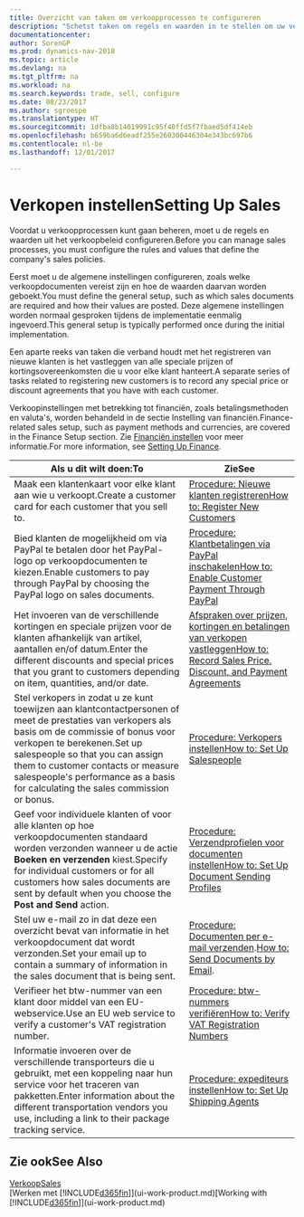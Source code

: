 ```yaml
---
title: Overzicht van taken om verkoopprocessen te configureren
description: "Schetst taken om regels en waarden in te stellen om uw verkoopbeleid en -processen te definiëren."
documentationcenter: 
author: SorenGP
ms.prod: dynamics-nav-2018
ms.topic: article
ms.devlang: na
ms.tgt_pltfrm: na
ms.workload: na
ms.search.keywords: trade, sell, configure
ms.date: 08/23/2017
ms.author: sgroespe
ms.translationtype: HT
ms.sourcegitcommit: 1dfba8b14019991c95f40ffd5f7fbaed5df414eb
ms.openlocfilehash: b659ba6d6eadf255e260300446304e343bc697b6
ms.contentlocale: nl-be
ms.lasthandoff: 12/01/2017

---
```

# <a name="setting-up-sales"></a><span data-ttu-id="a50f4-103">Verkopen instellen</span><span class="sxs-lookup"><span data-stu-id="a50f4-103">Setting Up Sales</span></span>
<span data-ttu-id="a50f4-104">Voordat u verkoopprocessen kunt gaan beheren, moet u de regels en waarden uit het verkoopbeleid configureren.</span><span class="sxs-lookup"><span data-stu-id="a50f4-104">Before you can manage sales processes, you must configure the rules and values that define the company's sales policies.</span></span>

<span data-ttu-id="a50f4-105">Eerst moet u de algemene instellingen configureren, zoals welke verkoopdocumenten vereist zijn en hoe de waarden daarvan worden geboekt.</span><span class="sxs-lookup"><span data-stu-id="a50f4-105">You must define the general setup, such as which sales documents are required and how their values are posted.</span></span> <span data-ttu-id="a50f4-106">Deze algemene instellingen worden normaal gesproken tijdens de implementatie eenmalig ingevoerd.</span><span class="sxs-lookup"><span data-stu-id="a50f4-106">This general setup is typically performed once during the initial implementation.</span></span>

<span data-ttu-id="a50f4-107">Een aparte reeks van taken die verband houdt met het registreren van nieuwe klanten is het vastleggen van alle speciale prijzen of kortingsovereenkomsten die u voor elke klant hanteert.</span><span class="sxs-lookup"><span data-stu-id="a50f4-107">A separate series of tasks related to registering new customers is to record any special price or discount agreements that you have with each customer.</span></span>

<span data-ttu-id="a50f4-108">Verkoopinstellingen met betrekking tot financiën, zoals betalingsmethoden en valuta's, worden behandeld in de sectie Instelling van financiën.</span><span class="sxs-lookup"><span data-stu-id="a50f4-108">Finance-related sales setup, such as payment methods and currencies, are covered in the Finance Setup section.</span></span> <span data-ttu-id="a50f4-109">Zie [Financiën instellen](finance-setup-finance.md) voor meer informatie.</span><span class="sxs-lookup"><span data-stu-id="a50f4-109">For more information, see [Setting Up Finance](finance-setup-finance.md).</span></span>

| <span data-ttu-id="a50f4-110">Als u dit wilt doen:</span><span class="sxs-lookup"><span data-stu-id="a50f4-110">To</span></span> | <span data-ttu-id="a50f4-111">Zie</span><span class="sxs-lookup"><span data-stu-id="a50f4-111">See</span></span> |
| --- | --- |
| <span data-ttu-id="a50f4-112">Maak een klantenkaart voor elke klant aan wie u verkoopt.</span><span class="sxs-lookup"><span data-stu-id="a50f4-112">Create a customer card for each customer that you sell to.</span></span> |[<span data-ttu-id="a50f4-113">Procedure: Nieuwe klanten registreren</span><span class="sxs-lookup"><span data-stu-id="a50f4-113">How to: Register New Customers</span></span>](sales-how-register-new-customers.md) |
| <span data-ttu-id="a50f4-114">Bied klanten de mogelijkheid om via PayPal te betalen door het PayPal-logo op verkoopdocumenten te kiezen.</span><span class="sxs-lookup"><span data-stu-id="a50f4-114">Enable customers to pay through PayPal by choosing the PayPal logo on sales documents.</span></span> |[<span data-ttu-id="a50f4-115">Procedure: Klantbetalingen via PayPal inschakelen</span><span class="sxs-lookup"><span data-stu-id="a50f4-115">How to: Enable Customer Payment Through PayPal</span></span>](sales-how-enable-payment-service-extensions.md) |
| <span data-ttu-id="a50f4-116">Het invoeren van de verschillende kortingen en speciale prijzen voor de klanten afhankelijk van artikel, aantallen en/of datum.</span><span class="sxs-lookup"><span data-stu-id="a50f4-116">Enter the different discounts and special prices that you grant to customers depending on item, quantities, and/or date.</span></span> |[<span data-ttu-id="a50f4-117">Afspraken over prijzen, kortingen en betalingen van verkopen vastleggen</span><span class="sxs-lookup"><span data-stu-id="a50f4-117">How to: Record Sales Price, Discount, and Payment Agreements</span></span>](sales-how-record-sales-price-discount-payment-agreements.md) |
| <span data-ttu-id="a50f4-118">Stel verkopers in zodat u ze kunt toewijzen aan klantcontactpersonen of meet de prestaties van verkopers als basis om de commissie of bonus voor verkopen te berekenen.</span><span class="sxs-lookup"><span data-stu-id="a50f4-118">Set up salespeople so that you can assign them to customer contacts or measure salespeople's performance as a basis for calculating the sales commission or bonus.</span></span> |[<span data-ttu-id="a50f4-119">Procedure: Verkopers instellen</span><span class="sxs-lookup"><span data-stu-id="a50f4-119">How to: Set Up Salespeople</span></span>](sales-how-setup-salespeople.md) |
| <span data-ttu-id="a50f4-120">Geef voor individuele klanten of voor alle klanten op hoe verkoopdocumenten standaard worden verzonden wanneer u de actie **Boeken en verzenden** kiest.</span><span class="sxs-lookup"><span data-stu-id="a50f4-120">Specify for individual customers or for all customers how sales documents are sent by default when you choose the **Post and Send** action.</span></span> |[<span data-ttu-id="a50f4-121">Procedure: Verzendprofielen voor documenten instellen</span><span class="sxs-lookup"><span data-stu-id="a50f4-121">How to: Set Up Document Sending Profiles</span></span>](sales-how-setup-document-send-profiles.md) |
| <span data-ttu-id="a50f4-122">Stel uw e-mail zo in dat deze een overzicht bevat van informatie in het verkoopdocument dat wordt verzonden.</span><span class="sxs-lookup"><span data-stu-id="a50f4-122">Set your email up to contain a summary of information in the sales document that is being sent.</span></span> |<span data-ttu-id="a50f4-123">[Procedure: Documenten per e-mail verzenden](ui-how-send-documents-email.md).</span><span class="sxs-lookup"><span data-stu-id="a50f4-123">[How to: Send Documents by Email](ui-how-send-documents-email.md).</span></span> |
|<span data-ttu-id="a50f4-124">Verifieer het btw-nummer van een klant door middel van een EU-webservice.</span><span class="sxs-lookup"><span data-stu-id="a50f4-124">Use an EU web service to verify a customer's VAT registration number.</span></span>|[<span data-ttu-id="a50f4-125">Procedure: btw-nummers verifiëren</span><span class="sxs-lookup"><span data-stu-id="a50f4-125">How to: Verify VAT Registration Numbers</span></span>](finance-setup-vat.md)|
|<span data-ttu-id="a50f4-126">Informatie invoeren over de verschillende transporteurs die u gebruikt, met een koppeling naar hun service voor het traceren van pakketten.</span><span class="sxs-lookup"><span data-stu-id="a50f4-126">Enter information about the different transportation vendors you use, including a link to their package tracking service.</span></span>|[<span data-ttu-id="a50f4-127">Procedure: expediteurs instellen</span><span class="sxs-lookup"><span data-stu-id="a50f4-127">How to: Set Up Shipping Agents</span></span>](sales-how-to-set-up-shipping-agents.md)|

## <a name="see-also"></a><span data-ttu-id="a50f4-128">Zie ook</span><span class="sxs-lookup"><span data-stu-id="a50f4-128">See Also</span></span>
[<span data-ttu-id="a50f4-129">Verkoop</span><span class="sxs-lookup"><span data-stu-id="a50f4-129">Sales</span></span>](sales-manage-sales.md)  
<span data-ttu-id="a50f4-130">[Werken met [!INCLUDE[d365fin](includes/d365fin_md.md)]](ui-work-product.md)</span><span class="sxs-lookup"><span data-stu-id="a50f4-130">[Working with [!INCLUDE[d365fin](includes/d365fin_md.md)]](ui-work-product.md)</span></span>

